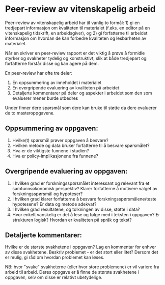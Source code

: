 # Peer-review av vitenskapelig arbeid

Peer-review av vitenskapelig arbeid har til vanlig to formål: 1) gi en tredjepart informasjon om kvaliteten til materialet (f.eks. en editor på en vitenskapelig tidskrift, en arbeidsgiver), og 2) gi forfatterne til arbeidet informasjon om hvordan de kan forbedre kvaliteten og lesbarheten av materialet. 

Når en skriver en peer-review rapport er det viktig å prøve å formidle styrker og svakheter tydelig og konstruktivt, slik at både tredjepart og forfatterne forstår disse og kan agere på dem. 

En peer-review har ofte tre deler:
1. En oppsummering av inneholdet i materialet
2. En overgripende evaluering av kvaliteten på arbeidet
3. Detaljerte kommentarer på deler og aspekter i arbeidet som den som evaluerer mener burde utbedres

Under finner dere spørsmål som dere kan bruke til støtte da dere evaluerer de to masteroppgavene.

## Oppsummering av oppgaven:
1.	Hvilke(t) spørsmål prøver oppgaven å besvare?
2.	Hvilken metode og data bruker forfatterne til å besvare spørsmålet?
3.	Hva er de viktigste funnene i studien?
4.	Hva er policy-implikasjonene fra funnene?

## Overgripende evaluering av oppgaven:
1.	I hvilken grad er forskningsspørsmålet interessant og relevant fra et samfunnsøkonomisk perspektiv? Klarer forfatterne å motivere valget av forskningsspørsmål og hypoteser?
2.	I hvilken grad klarer forfatterne å besvare forskningsspørsmålene/teste hypotesene? Er data og metode adekvat?
3.	I hvilken grad resultatene, og tolkningen av disse, støtte i data?
4.	Hvor enkelt vanskelig er det å lese og følge med i teksten i oppgaven? Er strukturen logisk? Hvordan er kvaliteten på språk og tekst?

## Detaljerte kommentarer:

Hvilke er de største svakhetene i oppgaven? Lag en kommentar for enhver av disse svakhetene. Beskriv problemet - er det stort eller litet? Dersom det er mulig, gi råd om hvordan problemet kan løses. 

NB: hvor "svake" svakheterne (eller hvor store problemene) er vil variere fra arbeid til arbeid. Deres oppgave er å finne de største svakhetene i oppgaven, selv om disse er relativt ubetydelige.  

